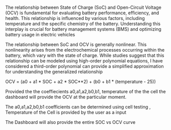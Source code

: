 The relationship between State of Charge (SoC) and Open-Circuit Voltage (OCV) is fundamental for evaluating battery performance, efficiency, and health. This relationship is influenced by various factors, including temperature and the specific chemistry of the battery. Understanding this interplay is crucial for battery management systems (BMS) and optimizing battery usage in  electric vehicles 

The relationship between SoC and OCV is generally nonlinear. This nonlinearity arises from the electrochemical processes occurring within the battery, which vary with the state of charge. While studies suggest that this relationship can be modeled using high-order polynomial equations,  I have considered a third-order polynomial can provide a simplified approximation for understanding the generalized relationship


OCV = (a0 + a1 * SOC + a2 * SOC**2) + (b0 + b1 * (temperature - 25))


Provided the the coeffiecients a0,a1,a2,b0,b1, temperature of the the cell the dashboard will provide the OCV at the particular moment.

The a0,a1,a2,b0,b1 coefficients can be determined using cell testing  , Temperature of the Cell is provided by the user as a input 

The Dashboard will also provide the entire SOC vs OCV curve 
